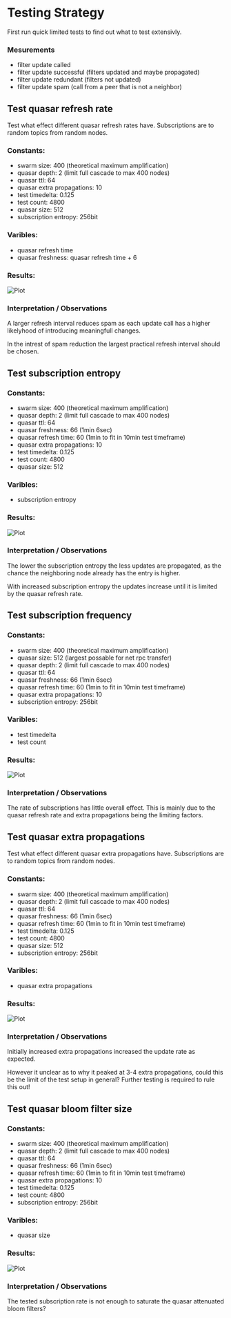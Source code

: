 # Testing Strategy

First run quick limited tests to find out what to test extensivly.


### Mesurements

 * filter update called
 * filter update successful (filters updated and maybe propagated)
 * filter update redundant (filters not updated)
 * filter update spam (call from a peer that is not a neighbor)



## Test quasar refresh rate

Test what effect different quasar refresh rates have.
Subscriptions are to random topics from random nodes.

### Constants:

 * swarm size: 400 (theoretical maximum amplification)
 * quasar depth: 2 (limit full cascade to max 400 nodes)
 * quasar ttl: 64
 * quasar extra propagations: 10
 * test timedelta: 0.125
 * test count: 4800
 * quasar size: 512
 * subscription entropy: 256bit

### Varibles:

 * quasar refresh time
 * quasar freshness: quasar refresh time + 6

### Results:

![Plot](filterupdates/quasar_refresh_plot.png)

### Interpretation / Observations

A larger refresh interval reduces spam as each update call has a higher
likelyhood of introducing meaningfull changes.

In the intrest of spam reduction the largest practical refresh interval
should be chosen.



## Test subscription entropy

### Constants:

 * swarm size: 400 (theoretical maximum amplification)
 * quasar depth: 2 (limit full cascade to max 400 nodes)
 * quasar ttl: 64
 * quasar freshness: 66 (1min 6sec)
 * quasar refresh time: 60 (1min to fit in 10min test timeframe)
 * quasar extra propagations: 10
 * test timedelta: 0.125
 * test count: 4800
 * quasar size: 512

### Varibles:

 * subscription entropy

### Results:

![Plot](filterupdates/sub_entropy_plot.png)

### Interpretation / Observations

The lower the subscription entropy the less updates are propagated, as the
chance the neighboring node already has the entry is higher.

With increased subscription entropy the updates increase until it is limited
by the quasar refresh rate.


## Test subscription frequency

### Constants:

 * swarm size: 400 (theoretical maximum amplification)
 * quasar size: 512 (largest possable for net rpc transfer)
 * quasar depth: 2 (limit full cascade to max 400 nodes)
 * quasar ttl: 64
 * quasar freshness: 66 (1min 6sec)
 * quasar refresh time: 60 (1min to fit in 10min test timeframe)
 * quasar extra propagations: 10
 * subscription entropy: 256bit

### Varibles:

 * test timedelta
 * test count


### Results:

![Plot](filterupdates/sub_freq_plot.png)

### Interpretation / Observations

The rate of subscriptions has little overall effect. This is mainly due to
the quasar refresh rate and extra propagations being the limiting factors.



## Test quasar extra propagations

Test what effect different quasar extra propagations have.
Subscriptions are to random topics from random nodes.

### Constants:

 * swarm size: 400 (theoretical maximum amplification)
 * quasar depth: 2 (limit full cascade to max 400 nodes)
 * quasar ttl: 64
 * quasar freshness: 66 (1min 6sec)
 * quasar refresh time: 60 (1min to fit in 10min test timeframe)
 * test timedelta: 0.125
 * test count: 4800
 * quasar size: 512
 * subscription entropy: 256bit

### Varibles:

 * quasar extra propagations

### Results:

![Plot](filterupdates/quasar_extraprop_plot.png)

### Interpretation / Observations

Initially increased extra propagations increased the update rate as expected.

However it unclear as to why it peaked at 3-4 extra propagations, could this
be the limit of the test setup in general? Further testing is required to
rule this out!



## Test quasar bloom filter size

### Constants:

 * swarm size: 400 (theoretical maximum amplification)
 * quasar depth: 2 (limit full cascade to max 400 nodes)
 * quasar ttl: 64
 * quasar freshness: 66 (1min 6sec)
 * quasar refresh time: 60 (1min to fit in 10min test timeframe)
 * quasar extra propagations: 10
 * test timedelta: 0.125
 * test count: 4800
 * subscription entropy: 256bit

### Varibles:

 * quasar size

### Results:

![Plot](filterupdates/quasar_size_plot.png)

### Interpretation / Observations

The tested subscription rate is not enough to saturate the quasar attenuated
bloom filters?



